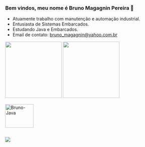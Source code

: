 ### Bem vindos, meu nome é Bruno Magagnin Pereira 👋



- Atuamente trabalho com manutenção e automação industrial.
- Entusiasta de Sistemas Embarcados.
- Estudando Java e Embarcados.
- Email de contato: bruno_magagnin@yahoo.com.br

<div>
  <img height="180em" src="https://github-readme-stats.vercel.app/api?username=brunomagagnin&show_icons=true&theme=dark&include_all_commits=true&count_private=true"/>
  <img height="180em" src="https://github-readme-stats.vercel.app/api/top-langs/?username=brunomagagnin&layout=compact&langs_count=16&theme=dark"/>
</div>
  
<div style="display: inline_block"><br>
  <img align="center" alt="Bruno-Java" height="75" width="90" src="https://cdn.jsdelivr.net/gh/devicons/devicon/icons/java/java-original-wordmark.svg">
</div>

  ##
  
<div>
  <a href="https://www.linkedin.com/in/bruno-magagnin-pereira" target="_blank"><img src="https://img.shields.io/badge/LinkedIn-0077B5?style=for-the-badge&logo=linkedin&logoColor=white"></a>
</div>
